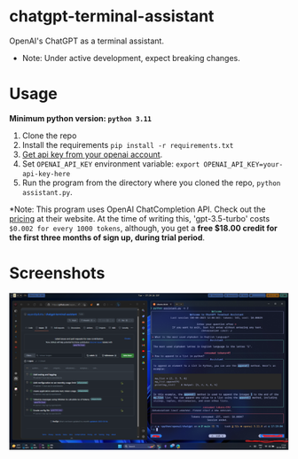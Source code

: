 # chatgpt-terminal-assistant
OpenAI's ChatGPT as a terminal assistant.

* Note: Under active development, expect breaking changes.

# Usage

**Minimum python version: `python 3.11`**
1. Clone the repo
2. Install the requirements `pip install -r requirements.txt`
3. [Get api key from your openai account](https://platform.openai.com/docs/api-reference/authentication).
4. Set `OPENAI_API_KEY` environment variable: `export OPENAI_API_KEY=your-api-key-here`
5. Run the program from the directory where you cloned the repo, `python assistant.py`.

*Note: This program uses OpenAI ChatCompletion API. Check out the [pricing](https://openai.com/pricing) at their website. 
At the time of writing this, 'gpt-3.5-turbo' costs `$0.002 for every 1000 tokens`, although, you get a **free $18.00 credit
for the first three months of sign up, during trial period**.

# Screenshots
![Screenshot-1](/media/screenshot3.png)
